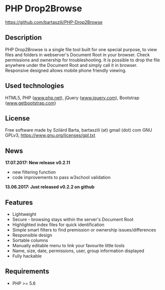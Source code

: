 # PHP Drop2Browse

https://github.com/bartaszili/PHP-Drop2Browse

## Description

PHP Drop2Browse is a single file tool built for one special purpose, 
to view files and folders in webserver's Document Root in your browser. 
Check permissions and ownership for troubleshooting.
It is possible to drop the file anywhere under the Document Root 
and simply call it in browser. 
Responsive designed allows mobile phone friendly viewing.

## Used technologies

HTML5, PHP (www.php.net), jQuery (www.jquery.com), Bootstrap (www.getbootstrap.com)

## License

Free software made by Szilárd Barta, bartaszili (at) gmail (dot) com
GNU GPLv3, https://www.gnu.org/licenses/gpl.txt

## News

**17.07.2017: New release v0.2.11**
- new filtering function
- code improvements to pass w3school validation

**13.06.2017: Just released v0.2.2 on github**

## Features

-   Lightweight
-   Secure - browsing stays within the server's Document Root
-   Highlighted index files for quick identification
-   Simple smart filters to find premission or ownership issues/differences
-   Responsible design
-   Sortable columns
-   Manually editable menu to link your favourite little tools
-   Name, size, date, permissions, user, group information displayed
-   Fully hackable

## Requirements

-   PHP >= 5.6
